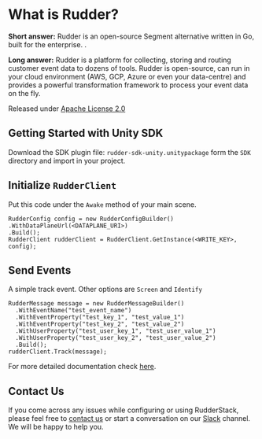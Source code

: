 # What is Rudder?

**Short answer:**
Rudder is an open-source Segment alternative written in Go, built for the enterprise. .

**Long answer:**
Rudder is a platform for collecting, storing and routing customer event data to dozens of tools. Rudder is open-source, can run in your cloud environment (AWS, GCP, Azure or even your data-centre) and provides a powerful transformation framework to process your event data on the fly.

Released under [Apache License 2.0](https://www.apache.org/licenses/LICENSE-2.0)

## Getting Started with Unity SDK

Download the SDK plugin file: ```rudder-sdk-unity.unitypackage``` form the ```SDK``` directory and import in your project.

## Initialize ```RudderClient```
Put this code under the ```Awake``` method of your main scene.
```
RudderConfig config = new RudderConfigBuilder()
.WithDataPlaneUrl(<DATAPLANE_URI>)
.Build();
RudderClient rudderClient = RudderClient.GetInstance(<WRITE_KEY>, config);
```
## Send Events
A simple track event. Other options are ```Screen``` and ```Identify```
```
RudderMessage message = new RudderMessageBuilder()
  .WithEventName("test_event_name")
  .WithEventProperty("test_key_1", "test_value_1")
  .WithEventProperty("test_key_2", "test_value_2")
  .WithUserProperty("test_user_key_1", "test_user_value_1")
  .WithUserProperty("test_user_key_2", "test_user_value_2")
  .Build();
rudderClient.Track(message);
```

For more detailed documentation check [here](https://docs.rudderstack.com/sdk-integration-guide/getting-started-with-unity-sdk).

## Contact Us
If you come across any issues while configuring or using RudderStack, please feel free to [contact us](https://rudderstack.com/contact/) or start a conversation on our [Slack](https://resources.rudderstack.com/join-rudderstack-slack) channel. We will be happy to help you.
